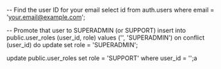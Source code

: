 -- Find the user ID for your email
select id from auth.users where email = 'your.email@example.com';

-- Promote that user to SUPERADMIN (or SUPPORT)
insert into public.user_roles (user_id, role)
values ('<THE-UUID-YOU-FOUND>', 'SUPERADMIN')
on conflict (user_id) do update set role = 'SUPERADMIN';

update public.user_roles set role = 'SUPPORT' where user_id = '<UUID>';a